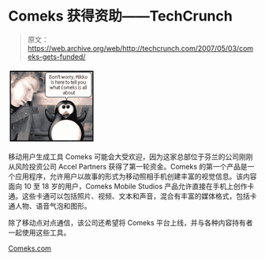 # Comeks 获得资助——TechCrunch

> 原文：<https://web.archive.org/web/http://techcrunch.com/2007/05/03/comeks-gets-funded/>

![comeks.JPG](img/95c06db7277a0e3f6c9e65747c2f9c30.png)

移动用户生成工具 Comeks 可能会大受欢迎，因为这家总部位于芬兰的公司刚刚从风险投资公司 Accel Partners 获得了第一轮资金。Comeks 的第一个产品是一个应用程序，允许用户以故事的形式为移动照相手机创建丰富的视觉信息。该内容面向 10 至 18 岁的用户，Comeks Mobile Studios 产品允许直接在手机上创作卡通。这些卡通可以包括照片、视频、文本和声音，混合有丰富的媒体格式，包括卡通人物、语音气泡和图形。

除了移动点对点通信，该公司还希望将 Comeks 平台上线，并与各种内容持有者一起使用这些工具。

[Comeks.com](https://web.archive.org/web/20201123200859/http://www.comeks.com/)